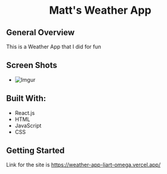 <h1 align="center">Matt's Weather App</h1>

</div>

## General Overview

This is a Weather App that I did for fun


## Screen Shots

* ![Imgur]([https://i.imgur.com/uNxYOGQ.jpg](https://i.imgur.com/eFapFbT.png))



## Built With:

- React.js
- HTML
- JavaScript
- CSS




## Getting Started

Link for the site is https://weather-app-liart-omega.vercel.app/
